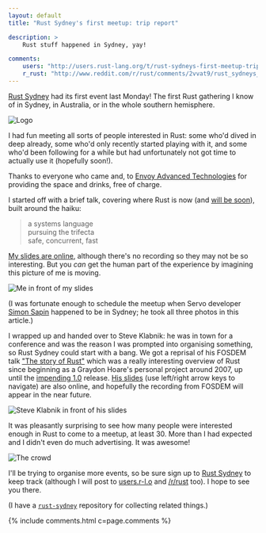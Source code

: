 ```yaml
---
layout: default
title: "Rust Sydney's first meetup: trip report"

description: >
    Rust stuff happened in Sydney, yay!

comments:
    users: "http://users.rust-lang.org/t/rust-sydneys-first-meetup-trip-report/341"
    r_rust: "http://www.reddit.com/r/rust/comments/2vvat9/rust_sydneys_first_meetup_trip_report/"
---
```


[Rust Sydney](http://meetup.com/Rust-Sydney) had its first event last
Monday!  The first Rust gathering I know of in Sydney, in Australia,
or in the whole southern hemisphere.

![Logo](logo.png "The logo; with apologies to the Rust logo and the Sydney Harbour Bridge")


I had fun meeting all sorts of people interested in Rust: some who'd
dived in deep already, some who'd only recently started playing with
it, and some who'd been following for a while but had unfortunately
not got time to actually use it (hopefully soon!).

Thanks to everyone who came and, to
[Envoy Advanced Technologies](http://envoyat.com) for providing the
space and drinks, free of charge.


I started off with a brief talk, covering where Rust is now (and
[will be soon](https://github.com/rust-lang/rust/pull/22319)), built
around the haiku:

> a systems language<br/>
> pursuing the trifecta<br/>
> safe, concurrent, fast

[My slides are online](http://huonw.github.io/rust-sydney-feb15/),
although there's no recording so they may not be so interesting. But
you *can* get the human part of the experience by imagining this
picture of me is moving.

![Me in front of my slides](awkward-me.jpg "Me, standing awkwardly as I begin")

(I was fortunate enough to schedule the meetup when Servo developer
[Simon Sapin](https://twitter.com/SimonSapin) happened to be in
Sydney; he took all three photos in this article.)

I wrapped up and handed over to Steve Klabnik: he was in town for a
conference and was the reason I was prompted into organising
something, so Rust Sydney could start with a bang. We got a reprisal
of his FOSDEM talk
["The story of Rust"](https://fosdem.org/2015/schedule/event/the_story_of_rust/)
which was a really interesting overview of Rust since beginning as a
Graydon Hoare's personal project around 2007, up until the
[impending 1.0](http://blog.rust-lang.org/2015/02/13/Final-1.0-timeline.html)
release. [His slides](http://www.steveklabnik.com/fosdem2015/) (use
left/right arrow keys to navigate) are also online, and hopefully the
recording from FOSDEM will appear in the near future.

![Steve Klabnik in front of his slides](steve.jpg "Steve, starting off")

It was pleasantly surprising to see how many people were interested
enough in Rust to come to a meetup, at least 30. More than I had
expected and I didn't even do much advertising. It was awesome!

![The crowd](crowd-small.jpg "Intent listeners")

I'll be trying to organise more events, so be sure sign up to
[Rust Sydney](http://meetup.com/Rust-Sydney) to keep track (although I
will post to [users.r-l.o](http://users.rust-lang.org) and
[/r/rust](http://reddit.com/r/rust) too). I hope to see you there.

(I have a [`rust-sydney`](https://github.com/huonw/rust-sydney/)
repository for collecting related things.)

{% include comments.html c=page.comments %}
